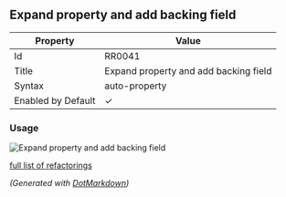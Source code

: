 ## Expand property and add backing field

| Property           | Value                                 |
| ------------------ | ------------------------------------- |
| Id                 | RR0041                                |
| Title              | Expand property and add backing field |
| Syntax             | auto\-property                        |
| Enabled by Default | &#x2713;                              |

### Usage

![Expand property and add backing field](../../images/refactorings/ExpandPropertyAndAddBackingField.png)

[full list of refactorings](Refactorings.md)

*\(Generated with [DotMarkdown](http://github.com/JosefPihrt/DotMarkdown)\)*
